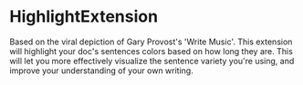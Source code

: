 ﻿# HighlightExtension
 
Based on the viral depiction of Gary Provost's 'Write Music'. This extension will highlight your doc's sentences colors based on how long they are. This will let you more effectively visualize the sentence variety you're using, and improve your understanding of your own writing. 
